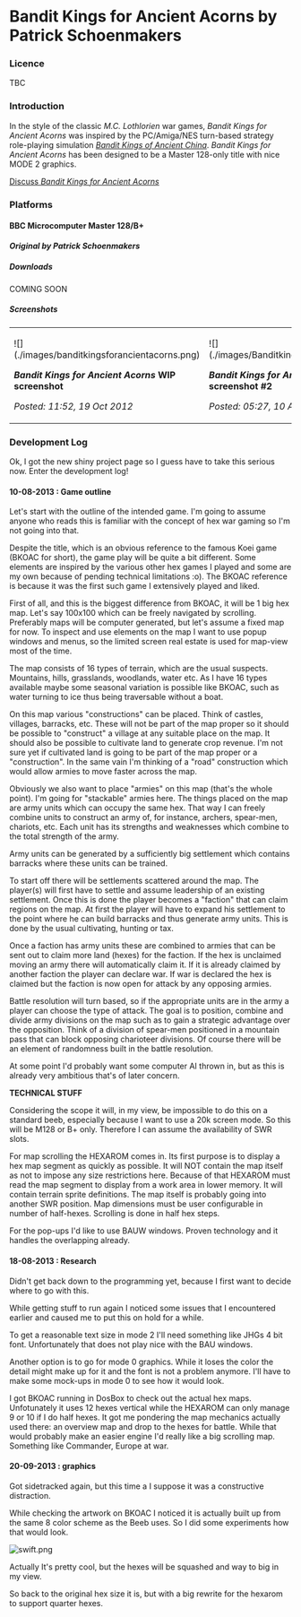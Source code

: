 # Bandit Kings for Ancient Acorns by Patrick Schoenmakers

### Licence

TBC

### Introduction

In the style of the classic _M.C. Lothlorien_ war games, _Bandit Kings for Ancient Acorns_ was inspired by the PC/Amiga/NES turn-based strategy role-playing simulation _[Bandit Kings of Ancient China](wikipedia:Bandit_Kings_of_Ancient_China "wikilink")_. _Bandit Kings for Ancient Acorns_ has been designed to be a Master 128-only title with nice MODE 2 graphics.

[Discuss _Bandit Kings for Ancient Acorns_](http://www.retrosoftware.co.uk/forum/viewforum.php?f=93)

### Platforms

#### BBC Microcomputer Master 128/B+

**_Original by Patrick Schoenmakers_**

##### Downloads

COMING SOON

##### Screenshots

<table>

<tbody>

<tr class="odd">

<td><p>![](./images/banditkingsforancientacorns.png)

<strong><em>Bandit Kings for Ancient Acorns</em> WIP screenshot</strong><br />

<em>Posted: 11:52, 19 Oct 2012</em></p></td>

<td><p>![](./images/Banditkingsforancientacorns2.png)

<strong><em>Bandit Kings for Ancient Acorns</em> WIP screenshot #2</strong><br />

<em>Posted: 05:27, 10 Aug 2013</em></p></td>

</tr>

</tbody>

</table>

### Development Log

Ok, I got the new shiny project page so I guess have to take this serious now. Enter the development log!

#### 10-08-2013 : Game outline

Let's start with the outline of the intended game. I'm going to assume anyone who reads this is familiar with the concept of hex war gaming so I'm not going into that.

Despite the title, which is an obvious reference to the famous Koei game (BKOAC for short), the game play will be quite a bit different. Some elements are inspired by the various other hex games I played and some are my own because of pending technical limitations :o). The BKOAC reference is because it was the first such game I extensively played and liked.

First of all, and this is the biggest difference from BKOAC, it will be 1 big hex map. Let's say 100x100 which can be freely navigated by scrolling. Preferably maps will be computer generated, but let's assume a fixed map for now. To inspect and use elements on the map I want to use popup windows and menus, so the limited screen real estate is used for map-view most of the time.

The map consists of 16 types of terrain, which are the usual suspects. Mountains, hills, grasslands, woodlands, water etc. As I have 16 types available maybe some seasonal variation is possible like BKOAC, such as water turning to ice thus being traversable without a boat.

On this map various "constructions" can be placed. Think of castles, villages, barracks, etc. These will not be part of the map proper so it should be possible to "construct" a village at any suitable place on the map. It should also be possible to cultivate land to generate crop revenue. I'm not sure yet if cultivated land is going to be part of the map proper or a "construction". In the same vain I'm thinking of a "road" construction which would allow armies to move faster across the map.

Obviously we also want to place "armies" on this map (that's the whole point). I'm going for "stackable" armies here. The things placed on the map are army units which can occupy the same hex. That way I can freely combine units to construct an army of, for instance, archers, spear-men, chariots, etc. Each unit has its strengths and weaknesses which combine to the total strength of the army.

Army units can be generated by a sufficiently big settlement which contains barracks where these units can be trained.

To start off there will be settlements scattered around the map. The player(s) will first have to settle and assume leadership of an existing settlement. Once this is done the player becomes a "faction" that can claim regions on the map. At first the player will have to expand his settlement to the point where he can build barracks and thus generate army units. This is done by the usual cultivating, hunting or tax.

Once a faction has army units these are combined to armies that can be sent out to claim more land (hexes) for the faction. If the hex is unclaimed moving an army there will automatically claim it. If it is already claimed by another faction the player can declare war. If war is declared the hex is claimed but the faction is now open for attack by any opposing armies.

Battle resolution will turn based, so if the appropriate units are in the army a player can choose the type of attack. The goal is to position, combine and divide army divisions on the map such as to gain a strategic advantage over the opposition. Think of a division of spear-men positioned in a mountain pass that can block opposing charioteer divisions. Of course there will be an element of randomness built in the battle resolution.

At some point I'd probably want some computer AI thrown in, but as this is already very ambitious that's of later concern.

**TECHNICAL STUFF**

Considering the scope it will, in my view, be impossible to do this on a standard beeb, especially because I want to use a 20k screen mode. So this will be M128 or B+ only. Therefore I can assume the availability of SWR slots.

For map scrolling the HEXAROM comes in. Its first purpose is to display a hex map segment as quickly as possible. It will NOT contain the map itself as not to impose any size restrictions here. Because of that HEXAROM must read the map segment to display from a work area in lower memory. It will contain terrain sprite definitions. The map itself is probably going into another SWR position. Map dimensions must be user configurable in number of half-hexes. Scrolling is done in half hex steps.

For the pop-ups I'd like to use BAUW windows. Proven technology and it handles the overlapping already.

#### 18-08-2013 : Research

Didn't get back down to the programming yet, because I first want to decide where to go with this.

While getting stuff to run again I noticed some issues that I encountered earlier and caused me to put this on hold for a while.

To get a reasonable text size in mode 2 I'll need something like JHGs 4 bit font. Unfortunately that does not play nice with the BAU windows.

Another option is to go for mode 0 graphics. While it loses the color the detail might make up for it and the font is not a problem anymore. I'll have to make some mock-ups in mode 0 to see how it would look.

I got BKOAC running in DosBox to check out the actual hex maps. Unfotunately it uses 12 hexes vertical while the HEXAROM can only manage 9 or 10 if I do half hexes. It got me pondering the map mechanics actually used there: an overview map and drop to the hexes for battle. While that would probably make an easier engine I'd really like a big scrolling map. Something like Commander, Europe at war.

#### 20-09-2013 : graphics

Got sidetracked again, but this time a I suppose it was a constructive distraction.

While checking the artwork on BKOAC I noticed it is actually built up from the same 8 color scheme as the Beeb uses. So I did some experiments how that would look.

![](./images/swift.png "swift.png")

Actually It's pretty cool, but the hexes will be squashed and way to big in my view.

So back to the original hex size it is, but with a big rewrite for the hexarom to support quarter hexes.
